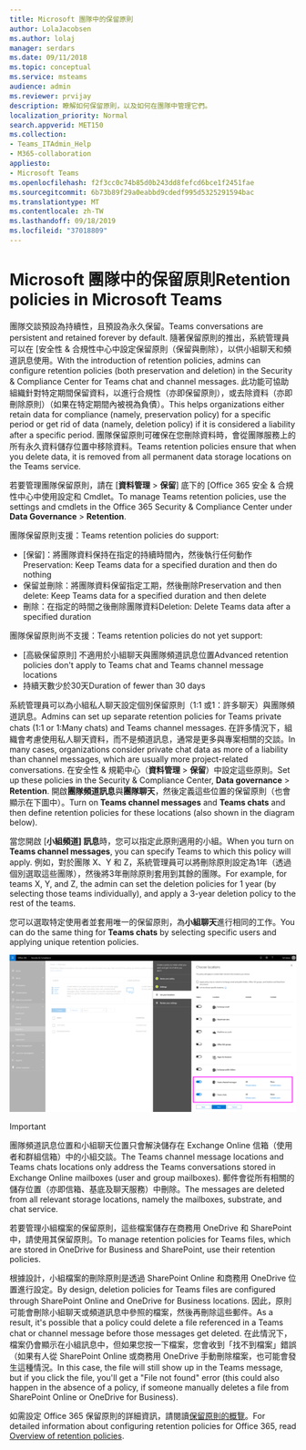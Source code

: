 ```yaml
---
title: Microsoft 團隊中的保留原則
author: LolaJacobsen
ms.author: lolaj
manager: serdars
ms.date: 09/11/2018
ms.topic: conceptual
ms.service: msteams
audience: admin
ms.reviewer: prvijay
description: 瞭解如何保留原則，以及如何在團隊中管理它們。
localization_priority: Normal
search.appverid: MET150
ms.collection:
- Teams_ITAdmin_Help
- M365-collaboration
appliesto:
- Microsoft Teams
ms.openlocfilehash: f2f3cc0c74b85d0b243dd8fefcd6bce1f2451fae
ms.sourcegitcommit: 6b73b89f29a0eabbd9cdedf995d5325291594bac
ms.translationtype: MT
ms.contentlocale: zh-TW
ms.lasthandoff: 09/18/2019
ms.locfileid: "37018809"
---
```

# <a name="retention-policies-in-microsoft-teams"></a><span data-ttu-id="18e84-103">Microsoft 團隊中的保留原則</span><span class="sxs-lookup"><span data-stu-id="18e84-103">Retention policies in Microsoft Teams</span></span>

<span data-ttu-id="18e84-104">團隊交談預設為持續性，且預設為永久保留。</span><span class="sxs-lookup"><span data-stu-id="18e84-104">Teams conversations are persistent and retained forever by default.</span></span> <span data-ttu-id="18e84-105">隨著保留原則的推出，系統管理員可以在 [安全性 & 合規性中心中設定保留原則（保留與刪除），以供小組聊天和頻道訊息使用。</span><span class="sxs-lookup"><span data-stu-id="18e84-105">With the introduction of retention policies, admins can configure retention policies (both preservation and deletion) in the Security & Compliance Center for Teams chat and channel messages.</span></span> <span data-ttu-id="18e84-106">此功能可協助組織針對特定期間保留資料，以進行合規性（亦即保留原則），或去除資料（亦即刪除原則）（如果在特定期間內被視為負債）。</span><span class="sxs-lookup"><span data-stu-id="18e84-106">This helps organizations either retain data for compliance (namely, preservation policy) for a specific period or get rid of data (namely, deletion policy) if it is considered a liability after a specific period.</span></span> <span data-ttu-id="18e84-107">團隊保留原則可確保在您刪除資料時，會從團隊服務上的所有永久資料儲存位置中移除資料。</span><span class="sxs-lookup"><span data-stu-id="18e84-107">Teams retention policies ensure that when you delete data, it is removed from all permanent data storage locations on the Teams service.</span></span> 

<span data-ttu-id="18e84-108">若要管理團隊保留原則，請在 [**資料管理** > **保留**] 底下的 [Office 365 安全 & 合規性中心中使用設定和 Cmdlet。</span><span class="sxs-lookup"><span data-stu-id="18e84-108">To manage Teams retention policies, use the settings and cmdlets in the Office 365 Security & Compliance Center under **Data Governance** > **Retention**.</span></span>

<span data-ttu-id="18e84-109">團隊保留原則支援：</span><span class="sxs-lookup"><span data-stu-id="18e84-109">Teams retention policies do support:</span></span> 
    
- <span data-ttu-id="18e84-110">[保留]：將團隊資料保持在指定的持續時間內，然後執行任何動作</span><span class="sxs-lookup"><span data-stu-id="18e84-110">Preservation: Keep Teams data for a specified duration and then do nothing</span></span>
- <span data-ttu-id="18e84-111">保留並刪除：將團隊資料保留指定工期，然後刪除</span><span class="sxs-lookup"><span data-stu-id="18e84-111">Preservation and then delete: Keep Teams data for a specified duration and then delete</span></span>
- <span data-ttu-id="18e84-112">刪除：在指定的時間之後刪除團隊資料</span><span class="sxs-lookup"><span data-stu-id="18e84-112">Deletion: Delete Teams data after a specified duration</span></span>

<span data-ttu-id="18e84-113">團隊保留原則尚不支援：</span><span class="sxs-lookup"><span data-stu-id="18e84-113">Teams retention policies do not yet support:</span></span>

- <span data-ttu-id="18e84-114">[高級保留原則] 不適用於小組聊天與團隊頻道訊息位置</span><span class="sxs-lookup"><span data-stu-id="18e84-114">Advanced retention policies don't apply to Teams chat and Teams channel message locations</span></span>
- <span data-ttu-id="18e84-115">持續天數少於30天</span><span class="sxs-lookup"><span data-stu-id="18e84-115">Duration of fewer than 30 days</span></span>

<span data-ttu-id="18e84-116">系統管理員可以為小組私人聊天設定個別保留原則（1:1 或1：許多聊天）與團隊頻道訊息。</span><span class="sxs-lookup"><span data-stu-id="18e84-116">Admins can set up separate retention policies for Teams private chats (1:1 or 1:Many chats) and Teams channel messages.</span></span> <span data-ttu-id="18e84-117">在許多情況下，組織會考慮使用私人聊天資料，而不是頻道訊息，通常是更多與專案相關的交談。</span><span class="sxs-lookup"><span data-stu-id="18e84-117">In many cases, organizations consider private chat data as more of a liability than channel messages, which are usually more project-related conversations.</span></span> <span data-ttu-id="18e84-118">在安全性 & 規範中心（**資料管理** > **保留**）中設定這些原則。</span><span class="sxs-lookup"><span data-stu-id="18e84-118">Set up these policies in the Security & Compliance Center, **Data governance** > **Retention**.</span></span> <span data-ttu-id="18e84-119">開啟**團隊頻道訊息**與**團隊聊天**，然後定義這些位置的保留原則（也會顯示在下圖中）。</span><span class="sxs-lookup"><span data-stu-id="18e84-119">Turn on **Teams channel messages** and **Teams chats** and then define retention policies for these locations (also shown in the diagram below).</span></span> 

<span data-ttu-id="18e84-120">當您開啟 [**小組頻道] 訊息**時，您可以指定此原則適用的小組。</span><span class="sxs-lookup"><span data-stu-id="18e84-120">When you turn on **Teams channel messages**, you can specify Teams to which this policy will apply.</span></span> <span data-ttu-id="18e84-121">例如，對於團隊 X、Y 和 Z，系統管理員可以將刪除原則設定為1年（透過個別選取這些團隊），然後將3年刪除原則套用到其餘的團隊。</span><span class="sxs-lookup"><span data-stu-id="18e84-121">For example, for teams X, Y, and Z, the admin can set the deletion policies for 1 year (by selecting those teams individually), and apply a 3-year deletion policy to the rest of the teams.</span></span> 

<span data-ttu-id="18e84-122">您可以選取特定使用者並套用唯一的保留原則，為**小組聊天**進行相同的工作。</span><span class="sxs-lookup"><span data-stu-id="18e84-122">You can do the same thing for **Teams chats** by selecting specific users and applying unique retention policies.</span></span> 

![[小組] 資料至 [Exchange] 和 [SharePoint] 的工作流程圖表。](media/Retention-Policies.png)


> [!IMPORTANT]
> <span data-ttu-id="18e84-124">團隊頻道訊息位置和小組聊天位置只會解決儲存在 Exchange Online 信箱（使用者和群組信箱）中的小組交談。</span><span class="sxs-lookup"><span data-stu-id="18e84-124">The Teams channel message locations and Teams chats locations only address the Teams conversations stored in Exchange Online mailboxes (user and group mailboxes).</span></span> <span data-ttu-id="18e84-125">郵件會從所有相關的儲存位置（亦即信箱、基底及聊天服務）中刪除。</span><span class="sxs-lookup"><span data-stu-id="18e84-125">The messages are deleted from all relevant storage locations, namely the mailboxes, substrate, and chat service.</span></span> 
> 
> <span data-ttu-id="18e84-126">若要管理小組檔案的保留原則，這些檔案儲存在商務用 OneDrive 和 SharePoint 中，請使用其保留原則。</span><span class="sxs-lookup"><span data-stu-id="18e84-126">To manage retention policies for Teams files, which are stored in OneDrive for Business and SharePoint, use their retention policies.</span></span>

<span data-ttu-id="18e84-127">根據設計，小組檔案的刪除原則是透過 SharePoint Online 和商務用 OneDrive 位置進行設定。</span><span class="sxs-lookup"><span data-stu-id="18e84-127">By design, deletion policies for Teams files are configured through SharePoint Online and OneDrive for Business locations.</span></span> <span data-ttu-id="18e84-128">因此，原則可能會刪除小組聊天或頻道訊息中參照的檔案，然後再刪除這些郵件。</span><span class="sxs-lookup"><span data-stu-id="18e84-128">As a result, it's possible that a policy could delete a file referenced in a Teams chat or channel message before those messages get deleted.</span></span> <span data-ttu-id="18e84-129">在此情況下，檔案仍會顯示在小組訊息中，但如果您按一下檔案，您會收到「找不到檔案」錯誤（如果有人從 SharePoint Online 或商務用 OneDrive 手動刪除檔案，也可能會發生這種情況。</span><span class="sxs-lookup"><span data-stu-id="18e84-129">In this case, the file will still show up in the Teams message, but if you click the file, you'll get a "File not found" error (this could also happen in the absence of a policy, if someone manually deletes a file from SharePoint Online or OneDrive for Business).</span></span>

<span data-ttu-id="18e84-130">如需設定 Office 365 保留原則的詳細資訊，請閱讀[保留原則的概覽](https://support.office.com/article/overview-of-retention-policies-5e377752-700d-4870-9b6d-12bfc12d2423)。</span><span class="sxs-lookup"><span data-stu-id="18e84-130">For detailed information about configuring retention policies for Office 365, read [Overview of retention policies](https://support.office.com/article/overview-of-retention-policies-5e377752-700d-4870-9b6d-12bfc12d2423).</span></span>
 
